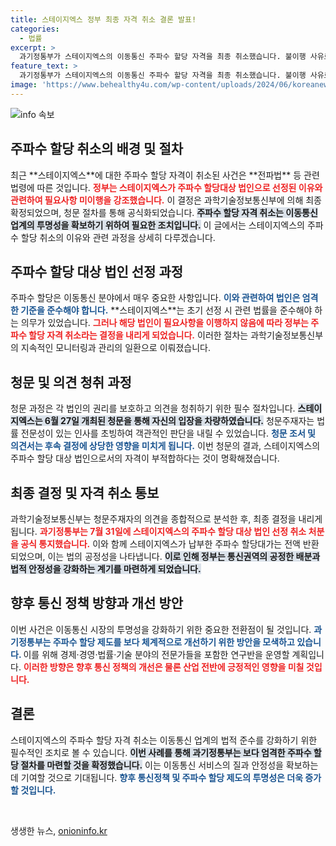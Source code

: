 ```yaml
---
title: 스테이지엑스 정부 최종 자격 취소 결론 발표!
categories:
  - 법률
excerpt: >
  과기정통부가 스테이지엑스의 이동통신 주파수 할당 자격을 최종 취소했습니다. 불이행 사유로는 전파법 위반이 꼽혔으며, 430억 반환 조치가 이뤄졌습니다. 향후 제도 개선을 위한 전문가 연구반 운영 계획도 주목받고 있습니다.
feature_text: >
  과기정통부가 스테이지엑스의 이동통신 주파수 할당 자격을 최종 취소했습니다. 불이행 사유로는 전파법 위반이 꼽혔으며, 430억 반환 조치가 이뤄졌습니다. 향후 제도 개선을 위한 전문가 연구반 운영 계획도 주목받고 있습니다.
image: 'https://www.behealthy4u.com/wp-content/uploads/2024/06/koreanews.jpg'
---
```


<p><img src="https://www.behealthy4u.com/wp-content/uploads/2024/06/koreanews.jpg" alt="info 속보" /></p>

<h2 data-ke-size="size26">주파수 할당 취소의 배경 및 절차</h2>

<p data-ke-size="size16">최근 **스테이지엑스**에 대한 주파수 할당 자격이 취소된 사건은 **전파법** 등 관련 법령에 따른 것입니다. <b><span style="color: #ee2323;">정부는 스테이지엑스가 주파수 할당대상 법인으로 선정된 이유와 관련하여 필요사항 미이행을 강조했습니다.</span></b> 이 결정은 과학기술정보통신부에 의해 최종 확정되었으며, 청문 절차를 통해 공식화되었습니다. <b><span style="background-color: #21538527;">주파수 할당 자격 취소는 이동통신 업계의 투명성을 확보하기 위하여 필요한 조치입니다.</span></b> 이 글에서는 스테이지엑스의 주파수 할당 취소의 이유와 관련 과정을 상세히 다루겠습니다.</p>

<h2 data-ke-size="size26">주파수 할당 대상 법인 선정 과정</h2>

<p data-ke-size="size16">주파수 할당은 이동통신 분야에서 매우 중요한 사항입니다. <b><span style="color: #1a5490;">이와 관련하여 법인은 엄격한 기준을 준수해야 합니다.</span></b> **스테이지엑스**는 초기 선정 시 관련 법률을 준수해야 하는 의무가 있었습니다. <b><span style="color: #ee2323;">그러나 해당 법인이 필요사항을 이행하지 않음에 따라 정부는 주파수 할당 자격 취소라는 결정을 내리게 되었습니다.</span></b> 이러한 절차는 과학기술정보통신부의 지속적인 모니터링과 관리의 일환으로 이뤄졌습니다.</p>

<h2 data-ke-size="size26">청문 및 의견 청취 과정</h2>

<p data-ke-size="size16">청문 과정은 각 법인의 권리를 보호하고 의견을 청취하기 위한 필수 절차입니다. <b><span style="background-color: #21538527;">스테이지엑스는 6월 27일 개최된 청문을 통해 자신의 입장을 차량하였습니다.</span></b> 청문주재자는 법률 전문성이 있는 인사를 초빙하여 객관적인 판단을 내릴 수 있었습니다. <b><span style="color: #1a5490;">청문 조서 및 의견서는 후속 결정에 상당한 영향을 미치게 됩니다.</span></b> 이번 청문의 결과, 스테이지엑스의 주파수 할당 대상 법인으로서의 자격이 부적합하다는 것이 명확해졌습니다.</p>

<h2 data-ke-size="size26">최종 결정 및 자격 취소 통보</h2>

<p data-ke-size="size16">과학기술정보통신부는 청문주재자의 의견을 종합적으로 분석한 후, 최종 결정을 내리게 됩니다. <b><span style="color: #ee2323;">과기정통부는 7월 31일에 스테이지엑스의 주파수 할당 대상 법인 선정 취소 처분을 공식 통지했습니다.</span></b> 이와 함께 스테이지엑스가 납부한 주파수 할당대가는 전액 반환되었으며, 이는 법의 공정성을 나타냅니다. <b><span style="background-color: #21538527;">이로 인해 정부는 통신권역의 공정한 배분과 법적 안정성을 강화하는 계기를 마련하게 되었습니다.</span></b></p>

<h2 data-ke-size="size26">향후 통신 정책 방향과 개선 방안</h2>

<p data-ke-size="size16">이번 사건은 이동통신 시장의 투명성을 강화하기 위한 중요한 전환점이 될 것입니다. <b><span style="color: #1a5490;">과기정통부는 주파수 할당 제도를 보다 체계적으로 개선하기 위한 방안을 모색하고 있습니다. </span></b> 이를 위해 경제·경영·법률·기술 분야의 전문가들을 포함한 연구반을 운영할 계획입니다. <b><span style="color: #ee2323;">이러한 방향은 향후 통신 정책의 개선은 물론 산업 전반에 긍정적인 영향을 미칠 것입니다.</span></b></p>

<h2 data-ke-size="size26">결론</h2>

<p data-ke-size="size16">스테이지엑스의 주파수 할당 자격 취소는 이동통신 업계의 법적 준수를 강화하기 위한 필수적인 조치로 볼 수 있습니다. <b><span style="background-color: #21538527;">이번 사례를 통해 과기정통부는 보다 엄격한 주파수 할당 절차를 마련할 것을 확정했습니다.</span></b> 이는 이동통신 서비스의 질과 안정성을 확보하는 데 기여할 것으로 기대됩니다. <b><span style="color: #1a5490;">향후 통신정책 및 주파수 할당 제도의 투명성은 더욱 증가할 것입니다.</span></b></p>

<p data-ke-size="size16">&nbsp;</p>
생생한 뉴스, <a href="https://onioninfo.kr" rel="dofollow">onioninfo.kr</a>


